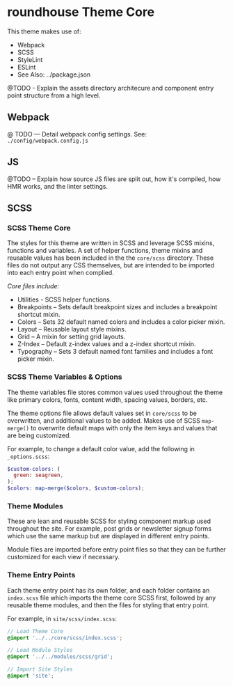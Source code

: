 # roundhouse Theme Core

This theme makes use of:
* Webpack
* SCSS
* StyleLint
* ESLint
* See Also: ../package.json

@TODO - Explain the assets directory architecure and component entry point structure from a high level.

## Webpack

@ TODO — Detail webpack config settings.
See: `./config/webpack.config.js`

## JS

@TODO – Explain how source JS files are split out, how it's compiled, how HMR works, and the linter settings.

## SCSS

### SCSS Theme Core
The styles for this theme are written in SCSS and leverage SCSS mixins, functions and variables. A set of helper functions, theme mixins and reusable values has been included in the the `core/scss` directory. These files do not output any CSS themselves, but are intended to be imported into each entry point when complied.

*Core files include:*
* Utilities - SCSS helper functions.
* Breakpoints – Sets default breakpoint sizes and includes a breakpoint shortcut mixin.
* Colors – Sets 32 default named colors and includes a color picker mixin.
* Layout – Reusable layout style mixins.
* Grid – A mixin for setting grid layouts.
* Z-Index – Default z-index values and a z-index shortcut mixin.
* Typography – Sets 3 default named font families and includes a font picker mixin.

### SCSS Theme Variables & Options

The theme variables file stores common values used throughout the theme like primary colors, fonts, content width, spacing values, borders, etc.

The theme options file allows default values set in `core/scss` to be overwritten, and additional values to be added. Makes use of SCSS `map-merge()` to overwrite default maps with only the item keys and values that are being customized.

For example, to change a default color value, add the following in `_options.scss`:
```scss
$custom-colors: (
  green: seagreen,
);
$colors: map-merge($colors, $custom-colors);
```

### Theme Modules

These are lean and reusable SCSS for styling component markup used throughout the site. For example, post grids or newsletter signup forms which use the same markup but are displayed in different entry points.

Module files are imported before entry point files so that they can be further customized for each view if necessary.

### Theme Entry Points

Each theme entry point has its own folder, and each folder contains an `index.scss` file which imports the theme core SCSS first, followed by any reusable theme modules, and then the files for styling that entry point.

For example, in `site/scss/index.scss`:
```scss
// Load Theme Core
@import '../../core/scss/index.scss';

// Load Module Styles
@import '../../modules/scss/grid';

// Import Site Styles
@import 'site';
```
